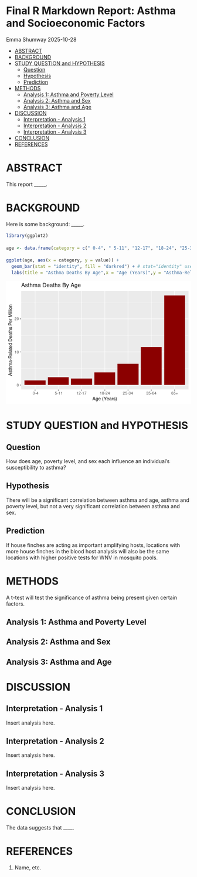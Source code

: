 Final R Markdown Report: Asthma and Socioeconomic Factors
================
Emma Shumway
2025-10-28

- [ABSTRACT](#abstract)
- [BACKGROUND](#background)
- [STUDY QUESTION and HYPOTHESIS](#study-question-and-hypothesis)
  - [Question](#question)
  - [Hypothesis](#hypothesis)
  - [Prediction](#prediction)
- [METHODS](#methods)
  - [Analysis 1: Asthma and Poverty
    Level](#analysis-1-asthma-and-poverty-level)
  - [Analysis 2: Asthma and Sex](#analysis-2-asthma-and-sex)
  - [Analysis 3: Asthma and Age](#analysis-3-asthma-and-age)
- [DISCUSSION](#discussion)
  - [Interpretation - Analysis 1](#interpretation---analysis-1)
  - [Interpretation - Analysis 2](#interpretation---analysis-2)
  - [Interpretation - Analysis 3](#interpretation---analysis-3)
- [CONCLUSION](#conclusion)
- [REFERENCES](#references)

# ABSTRACT

This report \_\_\_\_\_.

# BACKGROUND

Here is some background: \_\_\_\_\_.

``` r
library(ggplot2)

age <- data.frame(category = c(" 0-4", " 5-11", "12-17", "18-24", "25-34", "35-64", "65+"), value = c(1.4, 2.4, 2.0, 3.8, 6.4, 11.5, 27.1))

ggplot(age, aes(x = category, y = value)) +
  geom_bar(stat = "identity", fill = "darkred") + # stat="identity" uses y-values directly
  labs(title = "Asthma Deaths By Age",x = "Age (Years)",y = "Asthma-Related Deaths Per Million")
```

![](FinalRMarkdownProject_files/figure-gfm/age%20and%20deaths-1.png)<!-- -->

# STUDY QUESTION and HYPOTHESIS

## Question

How does age, poverty level, and sex each influence an individual’s
susceptibility to asthma?

## Hypothesis

There will be a significant correlation between asthma and age, asthma
and poverty level, but not a very significant correlation between asthma
and sex.

## Prediction

If house finches are acting as important amplifying hosts, locations
with more house finches in the blood host analysis will also be the same
locations with higher positive tests for WNV in mosquito pools.

# METHODS

A t-test will test the significance of asthma being present given
certain factors.

## Analysis 1: Asthma and Poverty Level

## Analysis 2: Asthma and Sex

## Analysis 3: Asthma and Age

# DISCUSSION

## Interpretation - Analysis 1

Insert analysis here.

## Interpretation - Analysis 2

Insert analysis here.

## Interpretation - Analysis 3

Insert analysis here.

# CONCLUSION

The data suggests that \_\_\_\_.

# REFERENCES

1.  Name, etc.
